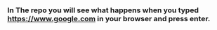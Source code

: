 ### In The repo you will see what happens when you typed https://www.google.com in your browser and press enter.
